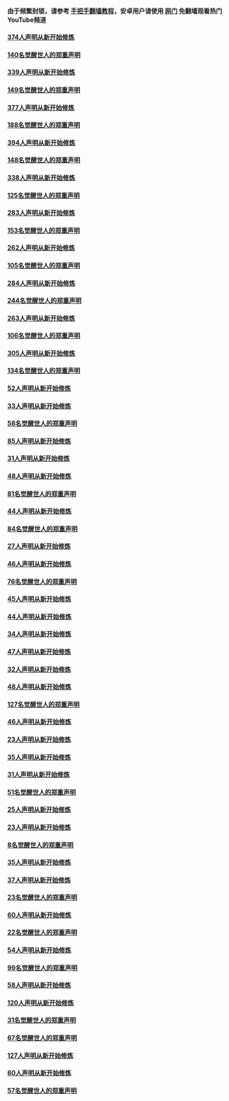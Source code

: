 #### 由于频繁封锁，请参考 [手把手翻墙教程](https://github.com/gfw-breaker/guides/wiki/)，安卓用户请使用 [网门](https://github.com/gfw-breaker/nogfw/blob/master/dl.md?t=05201001) 免翻墙观看热门YouTube频道 

#### [374人声明从新开始修炼](../pages/91/425811.md?t=05201001) 

#### [140名觉醒世人的郑重声明](../pages/91/425810.md?t=05201001) 

#### [339人声明从新开始修炼](../pages/91/425690.md?t=05201001) 

#### [149名觉醒世人的郑重声明](../pages/91/425689.md?t=05201001) 

#### [377人声明从新开始修炼](../pages/91/424867.md?t=05201001) 

#### [188名觉醒世人的郑重声明](../pages/91/424866.md?t=05201001) 

#### [394人声明从新开始修炼](../pages/91/423914.md?t=05201001) 

#### [148名觉醒世人的郑重声明](../pages/91/423913.md?t=05201001) 

#### [338人声明从新开始修炼](../pages/91/423540.md?t=05201001) 

#### [125名觉醒世人的郑重声明](../pages/91/423539.md?t=05201001) 

#### [283人声明从新开始修炼](../pages/91/423296.md?t=05201001) 

#### [153名觉醒世人的郑重声明](../pages/91/423295.md?t=05201001) 

#### [262人声明从新开始修炼](../pages/91/423004.md?t=05201001) 

#### [105名觉醒世人的郑重声明](../pages/91/423003.md?t=05201001) 

#### [284人声明从新开始修炼](../pages/91/422707.md?t=05201001) 

#### [244名觉醒世人的郑重声明](../pages/91/422706.md?t=05201001) 

#### [263人声明从新开始修炼](../pages/91/422553.md?t=05201001) 

#### [106名觉醒世人的郑重声明](../pages/91/422552.md?t=05201001) 

#### [305人声明从新开始修炼](../pages/91/422153.md?t=05201001) 

#### [134名觉醒世人的郑重声明](../pages/91/422152.md?t=05201001) 

#### [52人声明从新开始修炼](../pages/91/421846.md?t=05201001) 

#### [33人声明从新开始修炼](../pages/91/421804.md?t=05201001) 

#### [58名觉醒世人的郑重声明](../pages/91/421845.md?t=05201001) 

#### [85人声明从新开始修炼](../pages/91/421769.md?t=05201001) 

#### [31人声明从新开始修炼](../pages/91/421763.md?t=05201001) 

#### [48人声明从新开始修炼](../pages/91/421605.md?t=05201001) 

#### [81名觉醒世人的郑重声明](../pages/91/421656.md?t=05201001) 

#### [44人声明从新开始修炼](../pages/91/421544.md?t=05201001) 

#### [84名觉醒世人的郑重声明](../pages/91/421543.md?t=05201001) 

#### [27人声明从新开始修炼](../pages/91/421465.md?t=05201001) 

#### [46人声明从新开始修炼](../pages/91/421454.md?t=05201001) 

#### [76名觉醒世人的郑重声明](../pages/91/421453.md?t=05201001) 

#### [45人声明从新开始修炼](../pages/91/421452.md?t=05201001) 

#### [44人声明从新开始修炼](../pages/91/421422.md?t=05201001) 

#### [34人声明从新开始修炼](../pages/91/421322.md?t=05201001) 

#### [47人声明从新开始修炼](../pages/91/421264.md?t=05201001) 

#### [32人声明从新开始修炼](../pages/91/421225.md?t=05201001) 

#### [48人声明从新开始修炼](../pages/91/421202.md?t=05201001) 

#### [127名觉醒世人的郑重声明](../pages/91/421224.md?t=05201001) 

#### [46人声明从新开始修炼](../pages/91/421203.md?t=05201001) 

#### [23人声明从新开始修炼](../pages/91/421138.md?t=05201001) 

#### [35人声明从新开始修炼](../pages/91/421122.md?t=05201001) 

#### [31人声明从新开始修炼](../pages/91/421081.md?t=05201001) 

#### [51名觉醒世人的郑重声明](../pages/91/421080.md?t=05201001) 

#### [25人声明从新开始修炼](../pages/91/421020.md?t=05201001) 

#### [23人声明从新开始修炼](../pages/91/420884.md?t=05201001) 

#### [8名觉醒世人的郑重声明](../pages/91/420883.md?t=05201001) 

#### [35人声明从新开始修炼](../pages/91/420809.md?t=05201001) 

#### [37人声明从新开始修炼](../pages/91/420766.md?t=05201001) 

#### [23名觉醒世人的郑重声明](../pages/91/420765.md?t=05201001) 

#### [60人声明从新开始修炼](../pages/91/420727.md?t=05201001) 

#### [22名觉醒世人的郑重声明](../pages/91/420726.md?t=05201001) 

#### [54人声明从新开始修炼](../pages/91/420529.md?t=05201001) 

#### [99名觉醒世人的郑重声明](../pages/91/420528.md?t=05201001) 

#### [58人声明从新开始修炼](../pages/91/420198.md?t=05201001) 

#### [120人声明从新开始修炼](../pages/91/420141.md?t=05201001) 

#### [31名觉醒世人的郑重声明](../pages/91/420197.md?t=05201001) 

#### [67名觉醒世人的郑重声明](../pages/91/420140.md?t=05201001) 

#### [127人声明从新开始修炼](../pages/91/420082.md?t=05201001) 

#### [60人声明从新开始修炼](../pages/91/420081.md?t=05201001) 

#### [57名觉醒世人的郑重声明](../pages/91/420080.md?t=05201001) 

